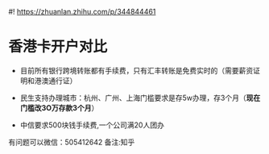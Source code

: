 #! https://zhuanlan.zhihu.com/p/344844461

# 香港卡开户对比

* 目前所有银行跨境转账都有手续费，只有汇丰转账是免费实时的（需要薪资证明和港澳通行证）
  
* 民生支持办理城市：杭州、广州、上海门槛要求是存5w办理，存3个月（**现在门槛改3O万存款3个月**）
  
* 中信要求500块钱手续费,一个公司满20人团办 


有问题可以微信：505412642 备注:知乎